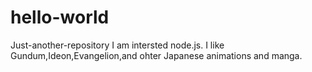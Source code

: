 # hello-world
Just-another-repository
I am intersted node.js.
I like Gundum,Ideon,Evangelion,and ohter Japanese animations and manga.
